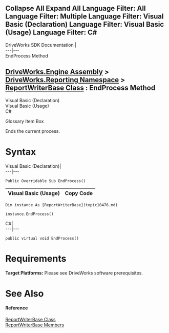 Collapse All Expand All Language Filter: All  Language Filter: Multiple  Language Filter: Visual Basic (Declaration) Language Filter: Visual Basic (Usage) Language Filter: C#  
---  
DriveWorks SDK Documentation  |   
---|---  
EndProcess Method   
  
[DriveWorks.Engine Assembly](topic2156.md) > [DriveWorks.Reporting Namespace](topic10334.md) > [ReportWriterBase Class](topic10476.md) : EndProcess Method  
---  
  
Visual Basic (Declaration)    
Visual Basic (Usage)    
C# 

Glossary Item Box

Ends the current process. 

# Syntax

Visual Basic (Declaration)|   
---|---  
      
    
    Public Overridable Sub EndProcess()   
  
Visual Basic (Usage)| Copy Code  
---|---  
      
    
    Dim instance As [ReportWriterBase](topic10476.md)
     
    instance.EndProcess()  
  
C#|   
---|---  
      
    
    public virtual void EndProcess()  
  
# Requirements

**Target Platforms:** Please see DriveWorks software prerequisites.

# See Also

#### Reference

[ReportWriterBase Class](topic10476.md)   
[ReportWriterBase Members](topic10477.md)


